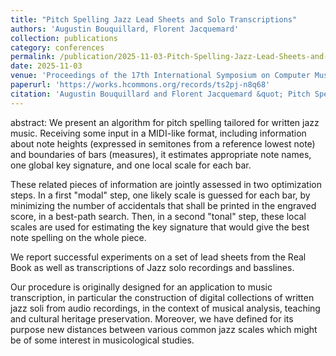 ```yaml
---
title: "Pitch Spelling Jazz Lead Sheets and Solo Transcriptions"
authors: 'Augustin Bouquillard, Florent Jacquemard'
collection: publications
category: conferences
permalink: /publication/2025-11-03-Pitch-Spelling-Jazz-Lead-Sheets-and-Solo-Transcriptions
date: 2025-11-03
venue: 'Proceedings of the 17th International Symposium on Computer Music Multidisciplinary Research (CMMR)'
paperurl: 'https://works.hcommons.org/records/ts2pj-n8q68'
citation: 'Augustin Bouquillard and Florent Jacquemard &quot; Pitch Spelling Jazz Lead Sheets and Solo Transcriptions &quot; In Proceedings of the 17th International Symposium on Computer Music Multidisciplinary Research (CMMR), 2025.'
---
```

abstract: 
We present an algorithm for pitch spelling tailored for written jazz music.
Receiving some input in a MIDI-like format, including information about note heights 
(expressed in semitones from a reference lowest note) and boundaries of bars (measures), 
it estimates appropriate note names, 
one global key signature, 
and one local scale for each bar.

These related pieces of information are jointly assessed in two optimization steps. In a first "modal" step, one likely scale is guessed for each bar, by minimizing the number of accidentals that shall be printed in the engraved score, in a best-path search. Then, in a second "tonal" step, these local scales are used for estimating the key signature that would give the best note spelling on the whole piece.

We report successful experiments on a set of lead sheets from the Real Book 
as well as transcriptions of Jazz solo recordings and basslines.

Our procedure is originally designed for an application to music transcription, in particular the construction of digital collections of written jazz soli from audio recordings, in the context of musical analysis, teaching and cultural heritage preservation.
Moreover, we have defined for its purpose new distances between various common jazz scales which might be of some interest in musicological studies.
